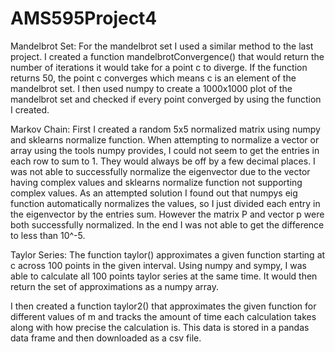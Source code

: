 # AMS595Project4
Mandelbrot Set: For the mandelbrot set I used a similar method to the last project. I created a function mandelbrotConvergence() that would return the number of iterations it would take for a point c to diverge. If the function returns 50, the point c converges which means c is an element of the mandelbrot set. I then used numpy to create a 1000x1000 plot of the mandelbrot set and checked if every point converged by using the function I created. 

Markov Chain: First I created a random 5x5 normalized matrix using numpy and sklearns normalize function. When attempting to normalize a vector or array using the tools numpy provides, I could not seem to get the entries in each row to sum to 1. They would always be off by a few decimal places. I was not able to successfully normalize the eigenvector due to the vector having complex values and sklearns normalize function not supporting complex values. As an attempted solution I found out that numpys eig function automatically normalizes the values, so I just divided each entry in the eigenvector by the entries sum. However the matrix P and vector p were both successfully normalized. In the end I was not able to get the difference to less than 10^-5.


Taylor Series: The function taylor() approximates a given function starting at c across 100 points in the given interval. Using numpy and sympy, I was able to calculate all 100 points taylor series at the same time. It would then return the set of approximations as a numpy array. 

I then created a function taylor2() that approximates the given function for different values of m and tracks the amount of time each calculation takes along with how precise the calculation is. This data is stored in a pandas data frame and then downloaded as a csv file. 
